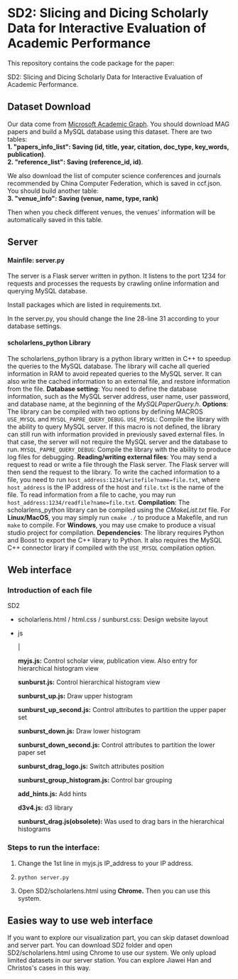 # SD2: Slicing and Dicing Scholarly Data for Interactive Evaluation of Academic Performance

This repository contains the code package for the paper: 

SD2: Slicing and Dicing Scholarly Data for Interactive Evaluation of Academic Performance. 

## Dataset Download
Our data come from [Microsoft Academic Graph](https://www.microsoft.com/en-us/research/project/open-academic-graph/). You should download MAG papers and build a MySQL database using this dataset.
There are two tables:  
**1. "papers_info_list": Saving (id, title, year, citation, doc_type, key_words, publication)**.  
**2. "reference_list": Saving (reference_id, id)**. 

We also download the list of computer science conferences and journals recommended by China Computer Federation, which is saved in ccf.json. You should build another table:    
**3. "venue_info": Saving (venue, name, type, rank)**

Then when you check different venues, the venues' information will be automatically saved in this table.

## Server
#### Mainfile: server.py
The server is a Flask server written in python. It listens to the port 1234 for requests and processes the requests by crawling online information and querying MySQL database.

Install packages which are listed in requirements.txt. 

In the server.py, you should change the line 28-line 31 according to your database settings.

#### scholarlens_python Library
The scholarlens_python library is a python library written in C++ to speedup the queries to the MySQL database. The library will cache all queried information in RAM to avoid repeated queries to the MySQL server. It can also write the cached information to an external file, and restore information from the file.
**Database setting**: You need to define the database information, such as the MySQL server address, user name, user password, and database name, at the beginning of the *MySQLPaperQuery.h*. 
**Options**: The library can be compiled with two options by defining MACROS ``USE_MYSQL`` and ``MYSQL_PAPRE_QUERY_DEBUG``.
``USE_MYSQL``: Compile the library with the ability to query MySQL server. If this macro is not defined, the library can still run with information provided in previously saved external files. In that case, the server will not require the MySQL server and the database to run.
``MYSQL_PAPRE_QUERY_DEBUG``: Compile the library with the ability to produce log files for debugging. 
**Reading/writing external files**: You may send a request to read or write a file through the Flask server. The Flask server will then send the request to the library. To write the cached information to a file, you need to run ``host_address:1234/writefile?name=file.txt``, where ``host_address`` is the IP address of the host and ``file.txt`` is the name of the file. To read information from a file to cache, you may run ``host_address:1234/readfile?name=file.txt``.
**Compilation**: The scholarlens_python library can be compiled using the *CMakeList.txt* file. For **Linux/MacOS**, you may simply run ``cmake ./`` to produce a Makefile, and run ``make`` to compile. For **Windows**, you may use cmake to produce a visual studio project for compilation.
**Dependencies**: The library requires Python and Boost to export the C++ library to Python. It also requires the MySQL C++ connector lirary if compiled with the ``USE_MYSQL`` compilation option.

## Web interface
### Introduction of each file

SD2

- scholarlens.html / html.css / sunburst.css: Design website layout

- js

  |
  
  **myjs.js:** Control scholar view, publication view. Also entry for hierarchical histogram view
  
  **sunburst.js:** Control hierarchical histogram view 
  
  **sunburst_up.js:** Draw upper histogram
  
  **sunburst_up_second.js:** Control attributes to partition the upper paper set 
  
  **sunburst_down.js:** Draw lower histogram
  
  **sunburst_down_second.js:** Control attributes to partition the lower paper set 
  
  **sunburst_drag_logo.js:** Switch attributes position
  
  **sunburst_group_histogram.js:** Control bar grouping
  
  **add_hints.js:** Add hints
  
  **d3v4.js:** d3 library
  
  **sunburst_drag.js(obsolete):** Was used to drag bars in the hierarchical histograms 

### Steps to run the interface:
1. Change the 1st line in myjs.js IP_address to your IP address. 

2. ``python server.py``

3. Open SD2/scholarlens.html using **Chrome.** Then you can use this system.

## Easies way to use web interface
If you want to explore our visualization part, you can skip dataset download and server part. You can download SD2 folder and open SD2/scholarlens.html using Chrome to use our system. We only upload limited datasets in our server station. You can explore Jiawei Han and Christos's cases in this way.
